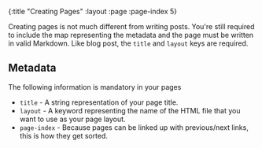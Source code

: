 {:title "Creating Pages"
 :layout :page
 :page-index 5}
 
Creating pages is not much different from writing posts. You're still required to include the map representing the metadata and the page must be written in valid Markdown. Like blog post, the `title` and `layout` keys are required.

## Metadata

The following information is mandatory in your pages

  * `title` - A string representation of your page title.
  * `layout` - A keyword representing the name of the HTML file that you want to use as your page layout.
  * `page-index` - Because pages can be linked up with previous/next links, this is how they get sorted.